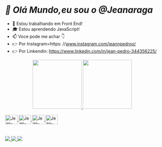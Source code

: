# *👋 Olá Mundo,eu sou o @Jeanaraga*
- 💼 Estou trabalhando em Front End!
- 🎓 Estou aprendendo JavaScript!
- 📫 Voce pode me achar 👇
- 👉 Por Instagram=https: //www.instagram.com/jeannpedroo/
- 👉 Por Linkendin: https://www.linkedin.com/in/jean-pedro-344356225/

<div align = "center">
  <a href="https://github.com/Jeanaraga">
  <img height = "160em" src = "https://github-readme-stats.vercel.app/api?username=Jeanaraga&show_icons=true&theme=dark&include_all_commits=true&count_private=true" />
  <img height = "160em" src = "https://github-readme-stats.vercel.app/api/top-langs/?username=Jeanaraga&layout=compact&langs_count=7&theme=dark" />
</div>

<div style = "display: inline_block"> <br>
  <img align = "center" alt = "Jean-Js" height = "30" width = "40" src = "https://icongr.am/devicon/javascript-original.svg?size=128&color=currentColor">
  <img align = "center" alt = "Jean-HTML" height = "30" width = "40" src = "https://icongr.am/devicon/html5-original.svg?size=128&color=currentColor">
  <img align = "center" alt = "Jean-CSS" height = "30" width = "40"  src = "https://icongr.am/devicon/css3-original.svg?size=128&color=currentColor" />
  <img align = "center" alt = "Jean-CSS" height = "30" width = "40"  src =  "https://icongr.am/devicon/bootstrap-plain.svg?size=128&color=currentColor">
</div>  
  
  #
  
  <div> 
  <a href="https://www.instagram.com/jeannpedroo" target="_blank"> <img src = "https://img.shields.io/badge/-Instagram-%23E4405F?style=for-the- emblema & logo = instagram & logoColor = white "target =" _ blank "> </a>
  <a href = "mailto:jeanjesuspedrobook@gmail.com"> <img src = "https://img.shields.io/badge/Gmail-D14836?style=for-the-badge&logo=gmail&logoColor=white"> </a>
    <a href="https://www.linkedin.com/in/jean-pedro-344356225/" target="_blank"> <img src = "https://img.shields.io/badge/LinkedIn-0077B5?style=for-the-badge&logo=linkedin&logoColor=white"> </a> 
    </div>
  
  
<!---
Jeanaraga/Jeanaraga is a ✨ special ✨ repository because its `README.md` (this file) appears on your GitHub profile.
You can click the Preview link to take a look at your changes.
--->
